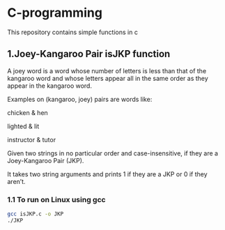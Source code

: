 # C-programming

This repository contains simple functions in c

## 1.Joey-Kangaroo Pair isJKP function

A joey word is a word whose number of letters is less than that of the kangaroo word and whose letters appear all in the same order as they appear in the kangaroo word. 

Examples on (kangaroo, joey) pairs are words like:

chicken &  hen

lighted & lit

instructor & tutor

Given two strings in no particular order and case-insensitive, if they are a Joey-Kangaroo Pair (JKP).

It takes two string arguments and prints 1 if they are a JKP or 0 if they aren’t.

### 1.1 To run on Linux using gcc

```bash
gcc isJKP.c -o JKP
./JKP
```
